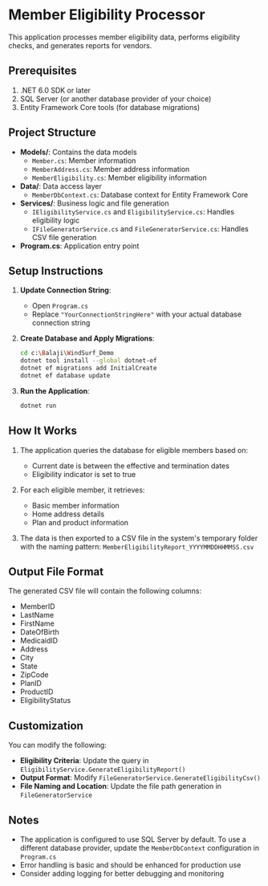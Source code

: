 # Member Eligibility Processor

This application processes member eligibility data, performs eligibility checks, and generates reports for vendors.

## Prerequisites

1. .NET 6.0 SDK or later
2. SQL Server (or another database provider of your choice)
3. Entity Framework Core tools (for database migrations)

## Project Structure

- **Models/**: Contains the data models
  - `Member.cs`: Member information
  - `MemberAddress.cs`: Member address information
  - `MemberEligibility.cs`: Member eligibility information
- **Data/**: Data access layer
  - `MemberDbContext.cs`: Database context for Entity Framework Core
- **Services/**: Business logic and file generation
  - `IEligibilityService.cs` and `EligibilityService.cs`: Handles eligibility logic
  - `IFileGeneratorService.cs` and `FileGeneratorService.cs`: Handles CSV file generation
- **Program.cs**: Application entry point

## Setup Instructions

1. **Update Connection String**:
   - Open `Program.cs`
   - Replace `"YourConnectionStringHere"` with your actual database connection string

2. **Create Database and Apply Migrations**:
   ```bash
   cd c:\Balaji\WindSurf_Demo
   dotnet tool install --global dotnet-ef
   dotnet ef migrations add InitialCreate
   dotnet ef database update
   ```

3. **Run the Application**:
   ```bash
   dotnet run
   ```

## How It Works

1. The application queries the database for eligible members based on:
   - Current date is between the effective and termination dates
   - Eligibility indicator is set to true

2. For each eligible member, it retrieves:
   - Basic member information
   - Home address details
   - Plan and product information

3. The data is then exported to a CSV file in the system's temporary folder with the naming pattern: `MemberEligibilityReport_YYYYMMDDHHMMSS.csv`

## Output File Format

The generated CSV file will contain the following columns:
- MemberID
- LastName
- FirstName
- DateOfBirth
- MedicaidID
- Address
- City
- State
- ZipCode
- PlanID
- ProductID
- EligibilityStatus

## Customization

You can modify the following:
- **Eligibility Criteria**: Update the query in `EligibilityService.GenerateEligibilityReport()`
- **Output Format**: Modify `FileGeneratorService.GenerateEligibilityCsv()`
- **File Naming and Location**: Update the file path generation in `FileGeneratorService`

## Notes

- The application is configured to use SQL Server by default. To use a different database provider, update the `MemberDbContext` configuration in `Program.cs`
- Error handling is basic and should be enhanced for production use
- Consider adding logging for better debugging and monitoring
